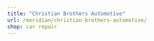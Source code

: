 ```yaml
---
title: "Christian Brothers Automotive"
url: /meridian/christian-brothers-automotive/
shop: car repair
---
```

